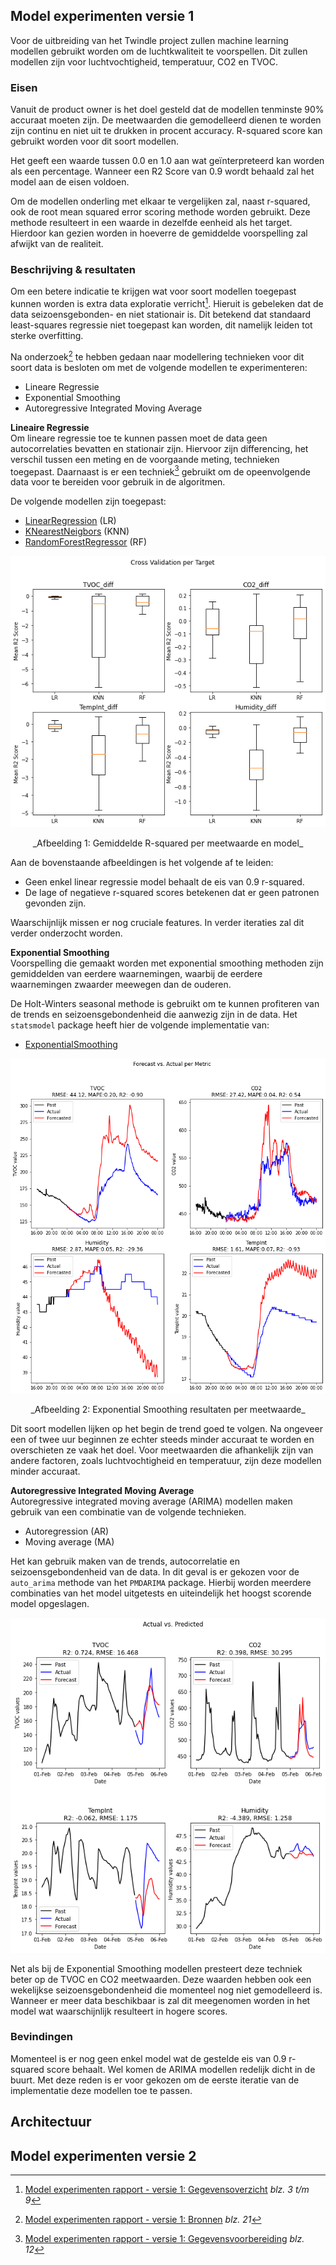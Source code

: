 ## Model experimenten versie 1

Voor de uitbreiding van het Twindle project zullen machine learning modellen gebruikt worden om de luchtkwaliteit te voorspellen. Dit zullen modellen zijn voor luchtvochtigheid, temperatuur, CO2 en TVOC.

### Eisen

Vanuit de product owner is het doel gesteld dat de modellen tenminste 90% accuraat moeten zijn. De meetwaarden die gemodelleerd dienen te worden zijn continu en niet uit te
drukken in procent accuracy. R-squared score kan gebruikt worden voor dit soort modellen.

Het geeft een waarde tussen 0.0 en 1.0 aan wat geïnterpreteerd kan worden als een percentage. Wanneer een R2 Score van 0.9 wordt behaald zal het model aan de eisen voldoen.

Om de modellen onderling met elkaar te vergelijken zal, naast r-squared, ook de root mean squared error scoring methode worden gebruikt. Deze methode resulteert in een waarde in dezelfde eenheid als het target. Hierdoor kan gezien worden in hoeverre de gemiddelde voorspelling zal afwijkt van de realiteit.

### Beschrijving & resultaten

Om een betere indicatie te krijgen wat voor soort modellen toegepast kunnen worden is extra data exploratie verricht[^1]. Hieruit is gebeleken dat de data seizoensgebonden- en niet stationair is. Dit betekend dat standaard least-squares regressie niet toegepast kan worden, dit namelijk leiden tot sterke overfitting.

Na onderzoek[^2] te hebben gedaan naar modellering technieken voor dit soort data is besloten om met de volgende modellen te experimenteren:

- Lineare Regressie
- Exponential Smoothing
- Autoregressive Integrated Moving Average

**Lineaire Regressie** <br>
Om lineare regressie toe te kunnen passen moet de data geen autocorrelaties bevatten en stationair zijn. Hiervoor zijn differencing, het verschil tussen een meting en de voorgaande meting, technieken toegepast. Daarnaast is er een techniek[^3] gebruikt om de opeenvolgende data voor te bereiden voor gebruik in de algoritmen.

De volgende modellen zijn toegepast:

- [LinearRegression](https://scikit-learn.org/stable/modules/generated/sklearn.linear_model.LinearRegression.html) (LR)
- [KNearestNeigbors](https://scikit-learn.org/stable/modules/generated/sklearn.neighbors.KNeighborsRegressor.html) (KNN)
- [RandomForestRegressor](https://scikit-learn.org/stable/modules/generated/sklearn.ensemble.RandomForestRegressor.html) (RF)

![Gemiddelde R-squared per meetwaarde en model](images/linear-regression-results.png)

<center>_Afbeelding 1: Gemiddelde R-squared per meetwaarde en model_</center>

Aan de bovenstaande afbeeldingen is het volgende af te leiden:

- Geen enkel linear regressie model behaalt de eis van 0.9 r-squared.
- De lage of negatieve r-squared scores betekenen dat er geen patronen gevonden zijn.

Waarschijnlijk missen er nog cruciale features. In verder iteraties zal dit verder onderzocht worden.

**Exponential Smoothing** <br>
Voorspelling die gemaakt worden met exponential smoothing methoden zijn gemiddelden van eerdere waarnemingen, waarbij de eerdere waarnemingen zwaarder meewegen dan de ouderen.

De Holt-Winters seasonal methode is gebruikt om te kunnen profiteren van de trends en seizoensgebondenheid die aanwezig zijn in de data. Het `statsmodel` package heeft hier de volgende implementatie van:

- [ExponentialSmoothing](https://www.statsmodels.org/dev/generated/statsmodels.tsa.holtwinters.ExponentialSmoothing.html)

![Exponential smoothing per meetwaarde](images/exponential-smooting.png)

<center>_Afbeelding 2: Exponential Smoothing resultaten per meetwaarde_</center>

Dit soort modellen lijken op het begin de trend goed te volgen. Na ongeveer een of twee uur beginnen ze echter steeds minder accuraat te worden en overschieten ze vaak het doel. Voor meetwaarden die afhankelijk zijn van andere factoren, zoals luchtvochtigheid en temperatuur, zijn deze modellen minder accuraat.

**Autoregressive Integrated Moving Average** <br>
Autoregressive integrated moving average (ARIMA) modellen maken gebruik van een combinatie van de volgende technieken.

- Autoregression (AR)
- Moving average (MA)

Het kan gebruik maken van de trends, autocorrelatie en seizoensgebondenheid van de data. In dit geval is er gekozen voor de `auto_arima` methode van het `PMDARIMA` package. Hierbij worden meerdere combinaties van het model uitgetests en uiteindelijk het hoogst scorende model opgeslagen.

![ARIMA resultaten per meetwaarden](images/arima.png)

Net als bij de Exponential Smoothing modellen presteert deze techniek beter op de TVOC en CO2 meetwaarden. Deze waarden hebben ook een wekelijkse seizoensgebondenheid die momenteel nog niet gemodelleerd is. Wanneer er meer data beschikbaar is zal dit meegenomen worden in het model wat waarschijnlijk resulteert in hogere scores.

### Bevindingen
Momenteel is er nog geen enkel model wat de gestelde eis van 0.9 r-squared score behaalt. Wel komen de ARIMA modellen redelijk dicht in de buurt. Met deze reden is er voor gekozen om de eerste iteratie van de implementatie deze modellen toe te passen.

## Architectuur

## Model experimenten versie 2

[^1]: [Model experimenten rapport - versie 1: Gegevensoverzicht](pdfs/model_experimenten_v1.pdf#page=3) _blz. 3 t/m 9_
[^2]: [Model experimenten rapport - versie 1: Bronnen](pdfs/model_experimenten_v1.pdf#page=21) _blz. 21_
[^3]: [Model experimenten rapport - versie 1: Gegevensvoorbereiding](pdfs/model_experimenten_v1.pdf#page=13) _blz. 12_
